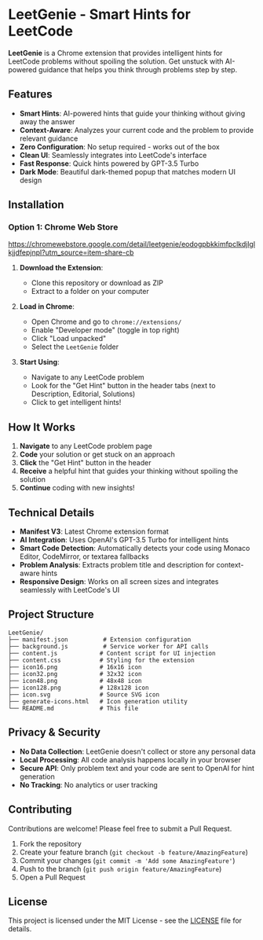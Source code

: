 #  LeetGenie - Smart Hints for LeetCode

**LeetGenie** is a Chrome extension that provides intelligent hints for LeetCode problems without spoiling the solution. Get unstuck with AI-powered guidance that helps you think through problems step by step.

## Features

-  **Smart Hints**: AI-powered hints that guide your thinking without giving away the answer
-  **Context-Aware**: Analyzes your current code and the problem to provide relevant guidance
-  **Zero Configuration**: No setup required - works out of the box
-  **Clean UI**: Seamlessly integrates into LeetCode's interface
-  **Fast Response**: Quick hints powered by GPT-3.5 Turbo
-  **Dark Mode**: Beautiful dark-themed popup that matches modern UI design

##  Installation

### Option 1: Chrome Web Store 
https://chromewebstore.google.com/detail/leetgenie/eodogpbkkimfpclkdjlglkjjdfepjnpl?utm_source=item-share-cb

1. **Download the Extension**:
   - Clone this repository or download as ZIP
   - Extract to a folder on your computer

3. **Load in Chrome**:
   - Open Chrome and go to `chrome://extensions/`
   - Enable "Developer mode" (toggle in top right)
   - Click "Load unpacked"
   - Select the `LeetGenie` folder

4. **Start Using**:
   - Navigate to any LeetCode problem
   - Look for the "Get Hint" button in the header tabs (next to Description, Editorial, Solutions)
   - Click to get intelligent hints!

##  How It Works

1. **Navigate** to any LeetCode problem page
2. **Code** your solution or get stuck on an approach
3. **Click** the "Get Hint" button in the header
5. **Receive** a helpful hint that guides your thinking without spoiling the solution
6. **Continue** coding with new insights!

## Technical Details

- **Manifest V3**: Latest Chrome extension format
- **AI Integration**: Uses OpenAI's GPT-3.5 Turbo for intelligent hints
- **Smart Code Detection**: Automatically detects your code using Monaco Editor, CodeMirror, or textarea fallbacks
- **Problem Analysis**: Extracts problem title and description for context-aware hints
- **Responsive Design**: Works on all screen sizes and integrates seamlessly with LeetCode's UI

## Project Structure

```
LeetGenie/
├── manifest.json          # Extension configuration
├── background.js          # Service worker for API calls
├── content.js            # Content script for UI injection
├── content.css           # Styling for the extension
├── icon16.png            # 16x16 icon
├── icon32.png            # 32x32 icon
├── icon48.png            # 48x48 icon
├── icon128.png           # 128x128 icon
├── icon.svg              # Source SVG icon
├── generate-icons.html   # Icon generation utility
└── README.md             # This file
```

## Privacy & Security

- **No Data Collection**: LeetGenie doesn't collect or store any personal data
- **Local Processing**: All code analysis happens locally in your browser
- **Secure API**: Only problem text and your code are sent to OpenAI for hint generation
- **No Tracking**: No analytics or user tracking

## Contributing

Contributions are welcome! Please feel free to submit a Pull Request.

1. Fork the repository
2. Create your feature branch (`git checkout -b feature/AmazingFeature`)
3. Commit your changes (`git commit -m 'Add some AmazingFeature'`)
4. Push to the branch (`git push origin feature/AmazingFeature`)
5. Open a Pull Request

##  License

This project is licensed under the MIT License - see the [LICENSE](LICENSE) file for details.

